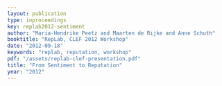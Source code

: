 ```yaml
---
layout: publication
type: inproceedings
key: replab2012-sentiment
author: "Maria-Hendrike Peetz and Maarten de Rijke and Anne Schuth"
booktitle: "RepLab, CLEF 2012 Workshop"
date: "2012-09-18"
keywords: "replab, reputation, workshop"
pdf: "/assets/replab-clef-presentation.pdf"
title: "From Sentiment to Reputation"
year: "2012"
---
```

